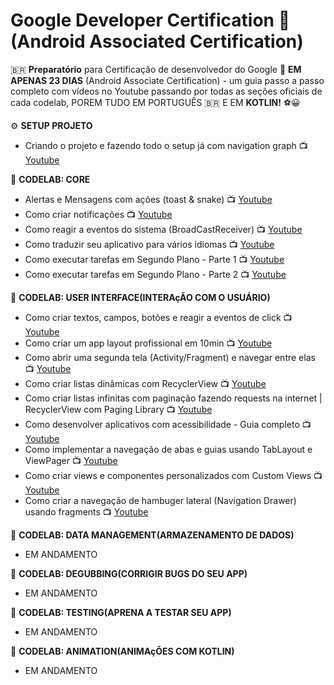 # Google Developer Certification 🥇 (Android Associated Certification)

🇧🇷 **Preparatório** para Certificação de desenvolvedor do Google 🏁 **EM APENAS 23 DIAS** (Android Associate Certification) - um guia passo a passo completo com vídeos no Youtube passando por todas as seções oficiais de cada codelab, POREM TUDO EM PORTUGUÊS 🇧🇷 E EM **KOTLIN!** ⚽😀

⚙️ **SETUP PROJETO**
- Criando o projeto e fazendo todo o setup já com navigation graph 📺 [Youtube](https://youtu.be/NjhT6ZA62LQ) 


🧪 **CODELAB: CORE**
- Alertas e Mensagens com ações (toast & snake) 📺 [Youtube](https://youtu.be/9vfXfq1RfTo) 
- Como criar notificações 📺 [Youtube](https://youtu.be/iDlRsZ-hAU8)
- Como reagir a eventos do sistema (BroadCastReceiver) 📺 [Youtube](https://youtu.be/vGwr9XZ8xDY)
- Como traduzir seu aplicativo para vários idiomas 📺 [Youtube](https://youtu.be/XHT5RXsp8uM)
- Como executar tarefas em Segundo Plano - Parte 1 📺 [Youtube](https://youtu.be/5AGWzq9JpYo)
- Como executar tarefas em Segundo Plano - Parte 2 📺 [Youtube](https://youtu.be/MJpeoRopmgw)


🧪 **CODELAB: USER INTERFACE(INTERAçÃO COM O USUÁRIO)**
- Como criar textos, campos, botões e reagir a eventos de click 📺 [Youtube](https://youtu.be/qE5lZRSrgxo) 
- Como criar um app layout profissional em 10min 📺 [Youtube](https://youtu.be/XBUbvKczRRI) 
- Como abrir uma segunda tela (Activity/Fragment) e navegar entre elas 📺 [Youtube](https://youtu.be/5gqNUeNi9es) 
- Como criar listas dinâmicas com RecyclerView 📺 [Youtube](https://youtu.be/Da3PCGnIagE)
- Como criar listas infinitas com paginação fazendo requests na internet | RecyclerView com Paging Library 📺 [Youtube](https://youtu.be/lAAlxi2IH0U) 
- Como desenvolver aplicativos com acessibilidade - Guia completo 📺 [Youtube](https://youtu.be/riAGnGv5aAs)
- Como implementar a navegação de abas e guias usando TabLayout e ViewPager 📺 [Youtube](https://youtu.be/SGazP_G4ek0)
- Como criar views e componentes personalizados com Custom Views 📺 [Youtube](https://youtu.be/fpNEife2cYo)
- Como criar a navegação de hambuger lateral (Navigation Drawer) usando fragments 📺 [Youtube](https://youtu.be/X5B8Q6q22FU)


🧪 **CODELAB: DATA MANAGEMENT(ARMAZENAMENTO DE DADOS)**
- EM ANDAMENTO


🧪 **CODELAB: DEGUBBING(CORRIGIR BUGS DO SEU APP)**
- EM ANDAMENTO


🧪 **CODELAB: TESTING(APRENA A TESTAR SEU APP)**
- EM ANDAMENTO


🧪 **CODELAB: ANIMATION(ANIMAçÕES COM KOTLIN)**
- EM ANDAMENTO
